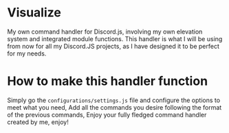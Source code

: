 # Visualize
My own command handler for Discord.js, involving my own elevation system and integrated module functions.
This handler is what I will be using from now for all my Discord.JS projects, as I have designed it to be perfect for my needs.

# How to make this handler function
Simply go the `configurations/settings.js` file and configure the options to meet what you need,
Add all the commands you desire following the format of the previous commands,
Enjoy your fully fledged command handler created by me, enjoy!
